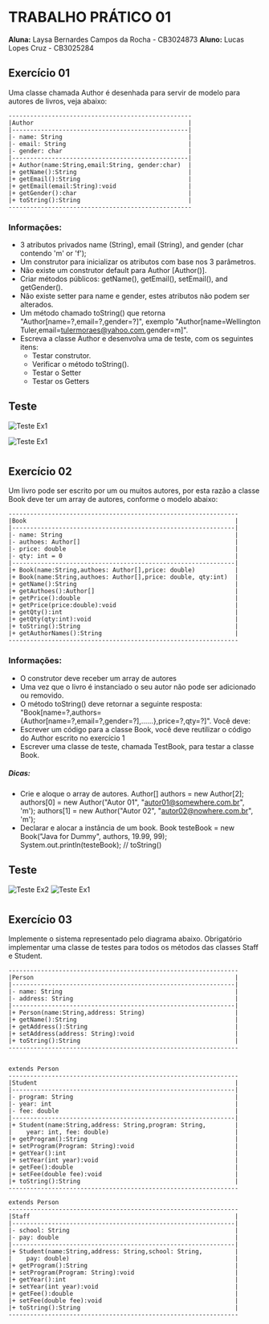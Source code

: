 ﻿
# TRABALHO PRÁTICO 01 

**Aluna:** Laysa Bernardes Campos da Rocha - CB3024873 
**Aluno:** Lucas Lopes Cruz - CB3025284 

## Exercício 01
Uma classe chamada Author é desenhada para servir de modelo para autores de livros, veja abaixo:

```
---------------------------------------------------
|Author                                           |
|-------------------------------------------------|
|- name: String                                   |
|- email: String                                  |
|- gender: char                                   |
|-------------------------------------------------|
|+ Author(name:String,email:String, gender:char)  |
|+ getName():String                               |
|+ getEmail():String                              |
|+ getEmail(email:String):void                    |
|+ getGender():char                               |
|+ toString():String                              |
---------------------------------------------------
```
### Informações:

- 3 atributos privados name (String), email (String), and gender (char contendo 'm' or 'f');
- Um construtor para inicializar os atributos com base nos 3 parâmetros.
- Não existe um construtor default para Author [Author()].
- Criar métodos públicos: getName(), getEmail(), setEmail(), and getGender().
- Não existe setter para name e gender, estes atributos não podem ser alterados.
- Um método chamado toString() que retorna "Author[name=?,email=?,gender=?]", exemplo "Author[name=Wellington Tuler,email=tulermoraes@yahoo.com,gender=m]".
- Escreva a classe Author e desenvolva uma de teste, com os seguintes itens:
    - Testar construtor.
    - Verificar o método toString().
    - Testar o Setter
    - Testar os Getters

## Teste

![Teste Ex1](./style/teste1.gif)

![Teste Ex1](./style/teste1.png)
#

## Exercício 02
Um livro pode ser escrito por um ou muitos autores, por esta razão a classe Book deve ter um array de autores, conforme o modelo abaixo:

```
----------------------------------------------------------------
|Book                                                          |
|--------------------------------------------------------------|
|- name: String                                                |
|- authoes: Author[]                                           |
|- price: double                                               |
|- qty: int = 0                                                |
|--------------------------------------------------------------|
|+ Book(name:String,authoes: Author[],price: double)           |
|+ Book(name:String,authoes: Author[],price: double, qty:int)  |
|+ getName():String                                            |
|+ getAuthoes():Author[]                                       |
|+ getPrice():double                                           |
|+ getPrice(price:double):void                                 |
|+ getQty():int                                                |
|+ getQty(qty:int):void                                        |
|+ toString():String                                           |
|+ getAuthorNames():String                                     |
----------------------------------------------------------------
```
### Informações:

- O construtor deve receber um array de autores
- Uma vez que o livro é instanciado o seu autor não pode ser adicionado ou removido.
- O método toString() deve retornar a seguinte resposta:
"Book[name=?,authors={Author[name=?,email=?,gender=?],......},price=?,qty=?]".
Você deve:
- Escrever um código para a classe Book, você deve reutilizar o código do Author
escrito no exercício 1
- Escrever uma classe de teste, chamada TestBook, para testar a classe Book.

##### Dicas:
- Crie e aloque o array de autores.
    Author[] authors = new Author[2];
    authors[0] = new Author("Autor 01", "autor01@somewhere.com.br", 'm');
    authors[1] = new Author("Autor 02", "autor02@nowhere.com.br", 'm');
- Declarar e alocar a instância de um book.
    Book testeBook = new Book("Java for Dummy", authors, 19.99, 99);
    System.out.println(testeBook); // toString()

## Teste

![Teste Ex2](./style/teste2.gif)
![Teste Ex1](./style/teste2.png)
#

## Exercício 03
Implemente o sistema representado pelo diagrama abaixo. Obrigatório implementar uma classe de testes para todos os métodos das classes Staff e Student.

```
----------------------------------------------------------------
|Person                                                        |
|--------------------------------------------------------------|
|- name: String                                                |
|- address: String                                             |
|--------------------------------------------------------------|
|+ Person(name:String,address: String)                         |
|+ getName():String                                            |
|+ getAddress():String                                         |
|+ setAddress(address: String):void                            |
|+ toString():String                                           |
----------------------------------------------------------------


extends Person
----------------------------------------------------------------
|Student                                                       |
|--------------------------------------------------------------|
|- program: String                                             |
|- year: int                                                   |
|- fee: double                                                 |
|--------------------------------------------------------------|
|+ Student(name:String,address: String,program: String,        |
|    year: int, fee: double)                                   |
|+ getProgram():String                                         |
|+ setProgram(Program: String):void                            |
|+ getYear():int                                               |
|+ setYear(int year):void                                      |
|+ getFee():double                                             |
|+ setFee(double fee):void                                     |
|+ toString():String                                           |
----------------------------------------------------------------

extends Person
----------------------------------------------------------------
|Staff                                                         |
|--------------------------------------------------------------|
|- school: String                                              |
|- pay: double                                                 |
|--------------------------------------------------------------|
|+ Student(name:String,address: String,school: String,         |
|    pay: double)                                              |
|+ getProgram():String                                         |
|+ setProgram(Program: String):void                            |
|+ getYear():int                                               |
|+ setYear(int year):void                                      |
|+ getFee():double                                             |
|+ setFee(double fee):void                                     |
|+ toString():String                                           |
----------------------------------------------------------------

```
